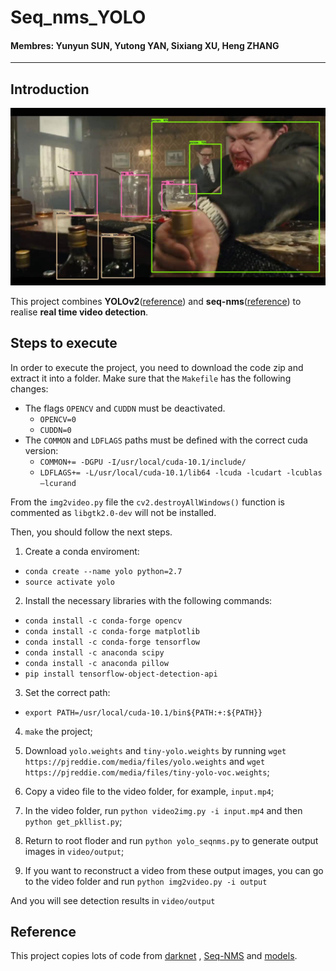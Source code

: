 # Seq_nms_YOLO

#### Membres: Yunyun SUN, Yutong YAN, Sixiang XU, Heng ZHANG

---

## Introduction

![](img/index.jpg) 

This project combines **YOLOv2**([reference](https://arxiv.org/abs/1506.02640)) and **seq-nms**([reference](https://arxiv.org/abs/1602.08465)) to realise **real time video detection**.



## Steps to execute
In order to execute the project, you need to download the code zip and extract it into a folder. Make sure that the `Makefile` has the following changes:
  - The flags `OPENCV` and `CUDDN` must be deactivated.
      + `OPENCV=0`
      + `CUDDN=0`
  - The `COMMON` and `LDFLAGS` paths must be defined with the correct cuda version:
      + `COMMON+= -DGPU -I/usr/local/cuda-10.1/include/`
      + `LDFLAGS+= -L/usr/local/cuda-10.1/lib64 -lcuda -lcudart -lcublas –lcurand`

From the `img2video.py` file the `cv2.destroyAllWindows()` function is commented as `libgtk2.0-dev` will not be installed.

Then, you should follow the next steps.

1. Create a conda enviroment:
  - `conda create --name yolo python=2.7`
  - `source activate yolo`
 
2. Install the necessary libraries with the following commands:
  - `conda install -c conda-forge opencv`
  - `conda install -c conda-forge matplotlib`
  - `conda install -c conda-forge tensorflow`
  - `conda install -c anaconda scipy`
  - `conda install -c anaconda pillow`
  - `pip install tensorflow-object-detection-api`
  
3. Set the correct path:
  - `export PATH=/usr/local/cuda-10.1/bin${PATH:+:${PATH}}`
  
4. `make` the project;

5. Download `yolo.weights` and `tiny-yolo.weights` by running `wget https://pjreddie.com/media/files/yolo.weights` and `wget https://pjreddie.com/media/files/tiny-yolo-voc.weights`;

6. Copy a video file to the video folder, for example, `input.mp4`;

7. In the video folder, run `python video2img.py -i input.mp4` and then `python get_pkllist.py`;

8. Return to root floder and run `python yolo_seqnms.py` to generate output images in `video/output`;

9. If you want to reconstruct a video from these output images, you can go to the video folder and run `python img2video.py -i output`

And you will see detection results in `video/output`

## Reference

This project copies lots of code from [darknet](https://github.com/pjreddie/darknet) , [Seq-NMS](https://github.com/lrghust/Seq-NMS) and  [models](https://github.com/tensorflow/models).
